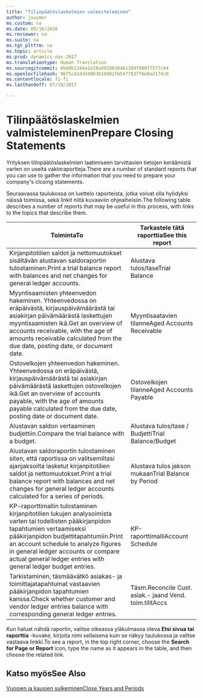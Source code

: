 ```yaml
---
title: "Tilinpäätöslaskelmien valmisteleminen"
author: jswymer
ms.custom: na
ms.date: 09/16/2016
ms.reviewer: na
ms.suite: na
ms.tgt_pltfrm: na
ms.topic: article
ms.prod: dynamics-nav-2017
ms.translationtype: Human Translation
ms.sourcegitcommit: 6b60b1344a1e18ad91863046110df880f75f7c04
ms.openlocfilehash: 96f5cd1dd34803b10402fb547793ff6e8ad174c0
ms.contentlocale: fi-fi
ms.lasthandoff: 07/19/2017

---
```

# <a name="prepare-closing-statements"></a><span data-ttu-id="afa7b-102">Tilinpäätöslaskelmien valmisteleminen</span><span class="sxs-lookup"><span data-stu-id="afa7b-102">Prepare Closing Statements</span></span>
<span data-ttu-id="afa7b-103">Yrityksen tilinpäätöslaskelmien laatimiseen tarvittavien tietojen keräämistä varten on useita vakioraportteja.</span><span class="sxs-lookup"><span data-stu-id="afa7b-103">There are a number of standard reports that you can use to gather the information that you need to prepare your company's closing statements.</span></span>

<span data-ttu-id="afa7b-104">Seuraavassa taulukossa on luettelo raporteista, jotka voivat olla hyödyksi näissä toimissa, sekä linkit niitä kuvaaviin ohjeaiheisiin.</span><span class="sxs-lookup"><span data-stu-id="afa7b-104">The following table describes a number of reports that may be useful in this process, with links to the topics that describe them.</span></span>

|<span data-ttu-id="afa7b-105">Toiminta</span><span class="sxs-lookup"><span data-stu-id="afa7b-105">To</span></span>     |<span data-ttu-id="afa7b-106">Tarkastele tätä raporttia</span><span class="sxs-lookup"><span data-stu-id="afa7b-106">See this report</span></span>                  |
|-------|---------------------------------|
|<span data-ttu-id="afa7b-107">Kirjanpitotilien saldot ja nettomuutokset sisältävän alustavan saldoraportin tulostaminen.</span><span class="sxs-lookup"><span data-stu-id="afa7b-107">Print a trial balance report with balances and net changes for general ledger accounts.</span></span>|<span data-ttu-id="afa7b-108">Alustava tulos/tase</span><span class="sxs-lookup"><span data-stu-id="afa7b-108">Trial Balance</span></span>|
|<span data-ttu-id="afa7b-109">Myyntisaamisten yhteenvedon hakeminen. Yhteenvedossa on eräpäivästä, kirjauspäivämäärästä tai asiakirjan päivämäärästä laskettujen myyntisaamisten ikä.</span><span class="sxs-lookup"><span data-stu-id="afa7b-109">Get an overview of accounts receivable, with the age of amounts receivable calculated from the due date, posting date, or document date.</span></span>|<span data-ttu-id="afa7b-110">Myyntisaatavien tilanne</span><span class="sxs-lookup"><span data-stu-id="afa7b-110">Aged Accounts Receivable</span></span>|
|<span data-ttu-id="afa7b-111">Ostovelkojen yhteenvedon hakeminen. Yhteenvedossa on eräpäivästä, kirjauspäivämäärästä tai asiakirjan päivämäärästä laskettujen ostovelkojen ikä.</span><span class="sxs-lookup"><span data-stu-id="afa7b-111">Get an overview of accounts payable, with the age of amounts payable calculated from the due date, posting date or document date.</span></span>|<span data-ttu-id="afa7b-112">Ostovelkojen tilanne</span><span class="sxs-lookup"><span data-stu-id="afa7b-112">Aged Accounts Payable</span></span>|
|<span data-ttu-id="afa7b-113">Alustavan saldon vertaaminen budjettiin.</span><span class="sxs-lookup"><span data-stu-id="afa7b-113">Compare the trial balance with a budget.</span></span>|<span data-ttu-id="afa7b-114">Alustava tulos/tase / Budjetti</span><span class="sxs-lookup"><span data-stu-id="afa7b-114">Trial Balance/Budget</span></span>|
|<span data-ttu-id="afa7b-115">Alustavan saldoraportin tulostaminen siten, että raportissa on valitsemiltasi ajanjaksoilta lasketut kirjanpitotilien saldot ja nettomuutokset.</span><span class="sxs-lookup"><span data-stu-id="afa7b-115">Print a trial balance report with balances and net changes for general ledger accounts calculated for a series of periods.</span></span>|<span data-ttu-id="afa7b-116">Alustava tulos jakson mukaan</span><span class="sxs-lookup"><span data-stu-id="afa7b-116">Trial Balance by Period</span></span>|
|<span data-ttu-id="afa7b-117">KP-raporttimallin tulostaminen kirjanpitotilien lukujen analysoimista varten tai todellisten pääkirjanpidon tapahtumien vertaamiseksi pääkirjanpidon budjettitapahtumiin.</span><span class="sxs-lookup"><span data-stu-id="afa7b-117">Print an account schedule to analyze figures in general ledger accounts or compare actual general ledger entries with general ledger budget entries.</span></span>|<span data-ttu-id="afa7b-118">KP-raporttimalli</span><span class="sxs-lookup"><span data-stu-id="afa7b-118">Account Schedule</span></span>|
|<span data-ttu-id="afa7b-119">Tarkistaminen, täsmäävätkö asiakas- ja toimittajatapahtumat vastaavien pääkirjanpidon tapahtumien kanssa.</span><span class="sxs-lookup"><span data-stu-id="afa7b-119">Check whether customer and vendor ledger entries balance with corresponding general ledger entries.</span></span>|<span data-ttu-id="afa7b-120">Täsm.</span><span class="sxs-lookup"><span data-stu-id="afa7b-120">Reconcile Cust.</span></span> <span data-ttu-id="afa7b-121">asiak.- ja</span><span class="sxs-lookup"><span data-stu-id="afa7b-121">and Vend.</span></span> <span data-ttu-id="afa7b-122">toim.tilit</span><span class="sxs-lookup"><span data-stu-id="afa7b-122">Accs</span></span>|

<span data-ttu-id="afa7b-123">Kun haluat nähdä raportin, valitse oikeassa yläkulmassa oleva **Etsi sivua tai raporttia** -kuvake, kirjoita nimi sellaisena kuin se näkyy taulukossa ja valitse vastaava linkki.</span><span class="sxs-lookup"><span data-stu-id="afa7b-123">To see a report, in the top right corner, choose the **Search for Page or Report** icon, type the name as it appears in the table, and then choose the related link.</span></span>

## <a name="see-also"></a><span data-ttu-id="afa7b-124">Katso myös</span><span class="sxs-lookup"><span data-stu-id="afa7b-124">See Also</span></span>
[<span data-ttu-id="afa7b-125">Vuosien ja kausien sulkeminen</span><span class="sxs-lookup"><span data-stu-id="afa7b-125">Close Years and Periods</span></span>](year-close-years-periods.md)

